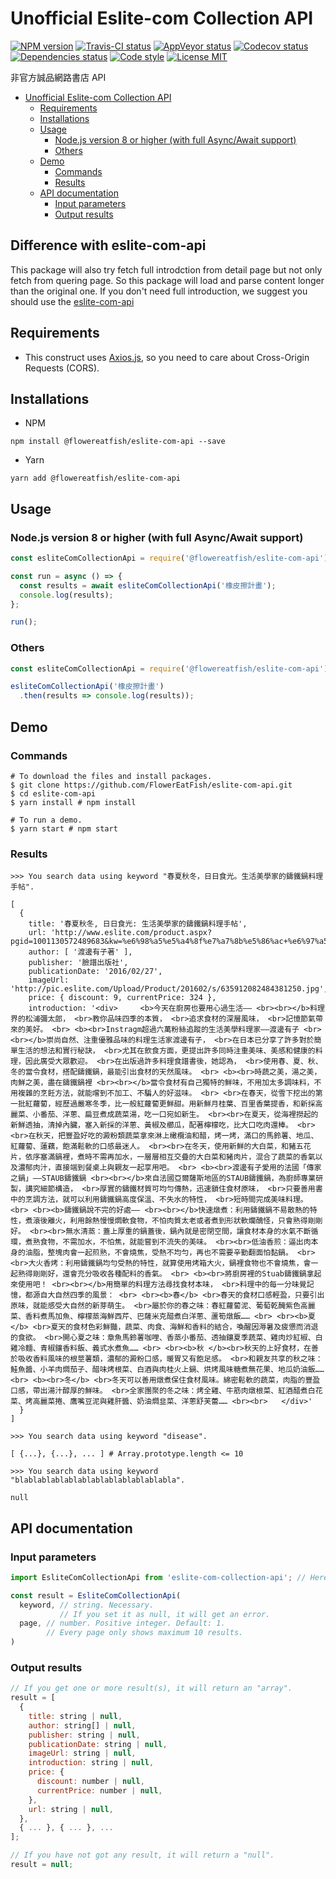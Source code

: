 # Unofficial Eslite-com Collection API

[![NPM version](https://img.shields.io/npm/v/@flowereatfish/eslite-com-api.svg)](https://www.npmjs.com/package/@flowereatfish/eslite-com-api)
[![Travis-CI status](https://travis-ci.com/FlowerEatFish/eslite-com-api.svg?branch=master)](https://travis-ci.com/FlowerEatFish/eslite-com-api/builds)
[![AppVeyor status](https://ci.appveyor.com/api/projects/status/en1g8nuvmx87hwtq/branch/master?svg=true)](https://ci.appveyor.com/project/FlowerEatFish/eslite-com-api/history)
[![Codecov status](https://codecov.io/gh/FlowerEatFish/eslite-com-api/branch/master/graph/badge.svg)](https://codecov.io/gh/FlowerEatFish/eslite-com-api/commits)
[![Dependencies status](https://david-dm.org/FlowerEatFish/eslite-com-api/status.svg)](https://david-dm.org/FlowerEatFish/eslite-com-api)
[![Code style](https://img.shields.io/badge/code_style-prettier-ff69b4.svg)](https://prettier.io/)
[![License MIT](https://img.shields.io/badge/license-MIT-blue.svg)](https://opensource.org/licenses/MIT)

非官方誠品網路書店 API

- [Unofficial Eslite-com Collection API](#unofficial-eslite-com-collection-api)
  - [Requirements](#requirements)
  - [Installations](#installations)
  - [Usage](#usage)
    - [Node.js version 8 or higher (with full Async/Await support)](#nodejs-version-8-or-higher-with-full-asyncawait-support)
    - [Others](#others)
  - [Demo](#demo)
    - [Commands](#commands)
    - [Results](#results)
  - [API documentation](#api-documentation)
    - [Input parameters](#input-parameters)
    - [Output results](#output-results)

## Difference with eslite-com-api
This package will also try fetch full introdction from detail page but not only fetch from quering page. So this package will load and parse content longer than the original one.
If you don't need full introduction, we suggest you should use the [eslite-com-api](https://github.com/FlowerEatFish/eslite-com-api)

## Requirements

- This construct uses [Axios.js](https://github.com/axios/axios), so you need to care about Cross-Origin Requests (CORS).

## Installations

- NPM

```shell
npm install @flowereatfish/eslite-com-api --save
```

- Yarn

```shell
yarn add @flowereatfish/eslite-com-api
```

## Usage

### Node.js version 8 or higher (with full Async/Await support)

```javascript
const esliteComCollectionApi = require('@flowereatfish/eslite-com-api');

const run = async () => {
  const results = await esliteComCollectionApi('橡皮擦計畫');
  console.log(results);
};

run();
```

### Others

```javascript
const esliteComCollectionApi = require('@flowereatfish/eslite-com-api');

esliteComCollectionApi('橡皮擦計畫')
  .then(results => console.log(results));
```

## Demo

### Commands

```shell
# To download the files and install packages.
$ git clone https://github.com/FlowerEatFish/eslite-com-api.git
$ cd eslite-com-api
$ yarn install # npm install

# To run a demo.
$ yarn start # npm start
```

### Results

```shell
>>> You search data using keyword "春夏秋冬，日日食光。生活美學家的鑄鐵鍋料理手帖".

[
  {
    title: '春夏秋冬, 日日食光: 生活美學家的鑄鐵鍋料理手帖',
    url: 'http://www.eslite.com/product.aspx?pgid=1001130572489683&kw=%e6%98%a5%e5%a4%8f%e7%a7%8b%e5%86%ac+%e6%97%a5%e6%97%a5%e9%a3%9f%e5%85%89+%e7%94%9f%e6%b4%bb%e7%be%8e%e5%ad%b8%e5%ae%b6%e7%9a%84%e9%91%84%e9%90%b5%e9%8d%8b%e6%96%99%e7%90%86%e6%89%8b%e5%b8%96&pi=1',
    author: [ '渡邊有子著' ],
    publisher: '臉譜出版社',
    publicationDate: '2016/02/27',
    imageUrl: 'http://pic.eslite.com/Upload/Product/201602/s/635912082484381250.jpg',
    price: { discount: 9, currentPrice: 324 },
    introduction: '<div>     <b>今天在廚房也要用心過生活—— <br><br></b>料理界的松浦彌太郎， <br>教你品味四季的本質， <br>追求食材的深層風味， <br>記憶節氣帶來的美好。 <br> <b><br>Instragm超過六萬粉絲追蹤的生活美學料理家——渡邊有子 <br><br></b>崇尚自然、注重優雅品味的料理生活家渡邊有子， <br>在日本已分享了許多對於簡單生活的想法和實行秘訣， <br>尤其在飲食方面，更提出許多同時注重美味、美感和健康的料理，因此廣受大眾歡迎。 <br>在出版過許多料理食譜書後，她認為， <br>使用春、夏、秋、冬的當令食材，搭配鑄鐵鍋，最能引出食材的天然風味。 <br> <b><br>時蔬之美，湯之美，肉鮮之美，盡在鑄鐵鍋裡 <br><br></b>當令食材有自己獨特的鮮味，不用加太多調味料，不用複雜的烹飪方法，就能嚐到不加工、不騙人的好滋味。 <br> <br>在春天，從雪下挖出的第一批紅蘿蔔，經歷過嚴寒冬季，比一般紅蘿蔔更鮮甜。用新鮮月桂葉、百里香葉提香，和新採高麗菜、小番茄、洋蔥、扁豆煮成蔬菜湯，吃一口宛如新生。 <br><br>在夏天，從海裡撈起的新鮮透抽，清掉內臟，塞入新採的洋蔥、黃椒及櫛瓜，配著檸檬吃，比大口吃肉還棒。 <br><br>在秋天，把豐盈好吃的澱粉類蔬菜拿來淋上橄欖油和醋，烤一烤，滿口的馬鈴薯、地瓜、紅蘿蔔、蓮藕，飽滿鬆軟的口感最迷人。 <br><br>在冬天，使用新鮮的大白菜，和豬五花片，依序塞滿鍋裡，煮時不需再加水，一層層相互交疊的大白菜和豬肉片，混合了蔬菜的香氣以及濃郁肉汁，直接端到餐桌上與親友一起享用吧。 <br> <b><br>渡邊有子愛用的法國「傳家之鍋」——STAUB鑄鐵鍋 <br><br></b>來自法國亞爾薩斯地區的STAUB鑄鐵鍋，為廚師專業研製，講究細節構造， <br>厚實的鑄鐵材質可均勻傳熱，迅速鎖住食材原味， <br>只要善用書中的烹調方法，就可以利用鑄鐵鍋高度保溫、不失水的特性， <br>短時間完成美味料理。 <br> <br><b>鑄鐵鍋說不完的好處—— <br><br></b>快速燉煮：利用鑄鐵鍋不易散熱的特性，煮滾後離火，利用餘熱慢慢燜軟食物，不怕肉質太老或者煮到形狀軟爛醜怪，只會熟得剛剛好。 <br><br>無水清蒸：蓋上厚重的鍋蓋後，鍋內就是密閉空間，讓食材本身的水氣不斷循環，煮熟食物，不需加水，不怕焦，就能嘗到不流失的美味。 <br><br>低油香煎：逼出肉本身的油脂，整塊肉會一起煎熟，不會燒焦，受熱不均勻，再也不需要辛勤翻面怕黏鍋。 <br><br>大火香烤：利用鑄鐵鍋均勻受熱的特性，就算使用烤箱大火，鍋裡食物也不會燒焦，會一起熟得剛剛好，還會充分吸收各種配料的香氣。 <br> <b><br>將廚房裡的Stuab鑄鐵鍋拿起來使用吧！ <br><br></b>用簡單的料理方法尋找食材本味， <br>料理中的每一分味覺記憶，都源自大自然四季的風景： <br> <br><b>春</b> <br>春天的食材口感輕盈，只要引出原味，就能感受大自然的新芽萌生。 <br>屬於你的春之味：春紅蘿蔔泥、葡萄乾醃紫色高麗菜、香料煮馬加魚、檸檬蒸海鮮西芹、巴薩米克醋煮白洋蔥、蘆筍燉飯…… <br> <br><b>夏</b> <br>夏天的食材色彩鮮豔，蔬菜、肉食、海鮮和香料的結合，喚醒因溽暑及疲憊而消退的食欲。 <br>開心夏之味：章魚馬鈴薯咖哩、香蒸小番茄、透抽鑲夏季蔬菜、雞肉炒紅椒、白雞冷麵、青椒鑲香料飯、義式水煮魚…… <br> <br><b>秋 </b><br>秋天的上好食材，在善於吸收香料風味的根莖薯類，濃郁的澱粉口感，暖胃又有飽足感。 <br>和親友共享的秋之味：鮭魚醬、小羊肉燜茄子、醋味烤根菜、白酒與肉桂火上鍋、烘烤風味糖煮無花果、地瓜奶油飯…… <br> <b><br>冬</b> <br>冬天可以善用燉煮保住食材風味。綿密鬆軟的蔬菜，肉脂的豐盈口感，帶出湯汁醇厚的鮮味。 <br>全家團聚的冬之味：烤全雞、牛筋肉燉根菜、紅酒醋煮白花菜、烤高麗菜捲、鷹嘴豆泥與雞肝醬、奶油燜韭菜、洋蔥舒芙蕾…… <br><br>   </div>'
  }
]
```

```shell
>>> You search data using keyword "disease".

[ {...}, {...}, ... ] # Array.prototype.length <= 10
```

```shell
>>> You search data using keyword "blablablablablablablablablablablabla".

null
```

## API documentation

### Input parameters

```js
import EsliteComCollectionApi from 'eslite-com-collection-api'; // Here uses development mode as an example

const result = EsliteComCollectionApi(
  keyword, // string. Necessary.
           // If you set it as null, it will get an error.
  page, // number. Positive integer. Default: 1.
        // Every page only shows maximum 10 results.
)
```

### Output results

```js
// If you get one or more result(s), it will return an "array".
result = [
  {
    title: string | null,
    author: string[] | null,
    publisher: string | null,
    publicationDate: string | null,
    imageUrl: string | null,
    introduction: string | null,
    price: {
      discount: number | null,
      currentPrice: number | null,
    },
    url: string | null,
  },
  { ... }, { ... }, ...
];

// If you have not got any result, it will return a "null".
result = null;
```
